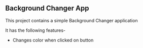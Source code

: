 ## Background Changer App

This project contains a simple Background Changer application

It has the following features-

- Changes color when clicked on button
